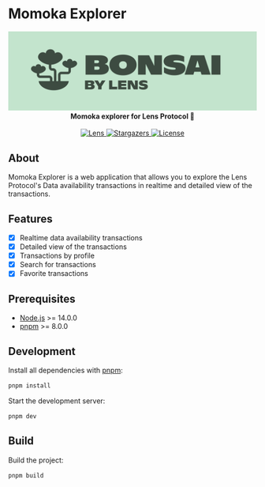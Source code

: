 # Momoka Explorer
                                                                                                                     
<img src="./public/cover.png"/>

<div align="center">
    <strong>Momoka explorer for Lens Protocol 🌿</strong>
</div>
<br>
<div align="center">
    <a href="https://lenster.xyz/u/lensprotocol">
        <img src="https://lens-badge.vercel.app/api/badge/lensprotocol" alt="Lens">
    </a>
    <a href="https://github.com/lens-protocol/momoka-explorer/stargazers">
        <img src="https://img.shields.io/github/stars/lens-protocol/momoka-explorer?label=Stars&logo=github" alt="Stargazers">
    </a>
    <a href="https://github.com/lens-protocol/momoka-explorer/blob/main/LICENSE">
        <img src="https://img.shields.io/github/license/lens-protocol/momoka-explorer?label=Licence&logo=mit" alt="License">
    </a>
</div>

## About

Momoka Explorer is a web application that allows you to explore the Lens Protocol's Data availability transactions in realtime and detailed view of the transactions.

## Features

- [x] Realtime data availability transactions
- [x] Detailed view of the transactions
- [x] Transactions by profile
- [x] Search for transactions
- [x] Favorite transactions

## Prerequisites

- [Node.js](https://nodejs.org/en/) >= 14.0.0
- [pnpm](https://pnpm.io/) >= 8.0.0

## Development

Install all dependencies with [pnpm](https://pnpm.io/):

```sh
pnpm install
```

Start the development server:

```sh
pnpm dev
```

## Build

Build the project:

```sh
pnpm build
```
